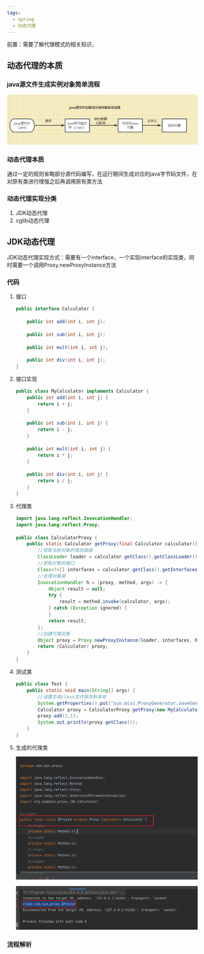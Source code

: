 ```yaml
---
tags:
  - spring
  - 动态代理
---
```


前置：需要了解代理模式的相关知识，

## 动态代理的本质

### java源文件生成实例对象简单流程

![java源文件生成实例对象简单流程](https://raw.githubusercontent.com/CNRF/noteImage/main/image/202302220045755.png)

### 动态代理本质

通过一定的规则省略部分源代码编写，在运行期间生成对应的java字节码文件，在对原有类进行增强之后再调用原有类方法



### 动态代理实现分类

1. JDK动态代理
2. cglib动态代理



## JDK动态代理

JDK动态代理实现方式：需要有一个interface，一个实现interface的实现类，同时需要一个调用Proxy.newProxyInstance方法

### 代码

1. 接口

   ```java
   public interface Calculator {
   
       public int add(int i, int j);
   
       public int sub(int i, int j);
   
       public int mult(int i, int j);
   
       public int div(int i, int j);
   }
   ```

   

2. 接口实现

   ```java
   public class MyCalculator implements Calculator {
       public int add(int i, int j) {
           return i + j;
       }
   
       public int sub(int i, int j) {
           return i - j;
       }
   
       public int mult(int i, int j) {
           return i * j;
       }
   
       public int div(int i, int j) {
           return i / j;
       }
   }
   ```

   

3. 代理类

   ```java
   import java.lang.reflect.InvocationHandler;
   import java.lang.reflect.Proxy;
   
   public class CalculatorProxy {
       public static Calculator getProxy(final Calculator calculator){
           //获取当前对象的类加载器
           ClassLoader loader = calculator.getClass().getClassLoader();
           //获取对象的接口
           Class<?>[] interfaces = calculator.getClass().getInterfaces();
           //处理对象类
           InvocationHandler h = (proxy, method, args) -> {
               Object result = null;
               try {
                   result = method.invoke(calculator, args);
               } catch (Exception ignored) {
               }
               return result;
           };
           //创建代理对象
           Object proxy = Proxy.newProxyInstance(loader, interfaces, h);
           return (Calculator) proxy;
       }
   }
   ```

   

4. 测试类

   ```java
   public class Test {
       public static void main(String[] args) {
           //设置生成class文件保存到本地
           System.getProperties().put("sun.misc.ProxyGenerator.saveGeneratedFiles", "true");
           Calculator proxy = CalculatorProxy.getProxy(new MyCalculator());
           proxy.add(1,1);
           System.out.println(proxy.getClass());
       }
   }
   ```

5. 生成的代理类

   ![生成的代理类](https://raw.githubusercontent.com/CNRF/noteImage/main/image/202302251155529.png)

   

   


   ![实例结果](https://raw.githubusercontent.com/CNRF/noteImage/main/image/202302220117309.png)

### 流程解析




